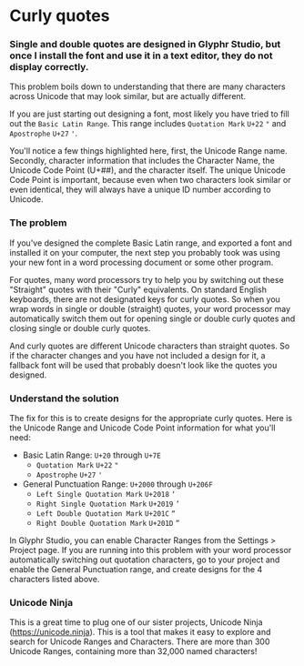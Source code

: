 # Curly quotes

### Single and double quotes are designed in Glyphr Studio, but once I install the font and use it in a text editor, they do not display correctly.

This problem boils down to understanding that there are many characters across Unicode that may look similar, but are actually different.

If you are just starting out designing a font, most likely you have tried to fill out the `Basic Latin Range`. This range includes `Quotation Mark` `U+22` `"` and `Apostrophe` `U+27` `'`.

You'll notice a few things highlighted here, first, the Unicode Range name. Secondly, character information that includes the Character Name, the Unicode Code Point (U+##), and the character itself. The unique Unicode Code Point is important, because even when two characters look similar or even identical, they will always have a unique ID number according to Unicode.

### The problem

If you've designed the complete Basic Latin range, and exported a font and installed it on your computer, the next step you probably took was using your new font in a word processing document or some other program.

For quotes, many word processors try to help you by switching out these "Straight" quotes with their "Curly" equivalents. On standard English keyboards, there are not designated keys for curly quotes. So when you wrap words in single or double (straight) quotes, your word processor may automatically switch them out for opening single or double curly quotes and closing single or double curly quotes.

And curly quotes are different Unicode characters than straight quotes. So if the character changes and you have not included a design for it, a fallback font will be used that probably doesn't look like the quotes you designed.

### Understand the solution

The fix for this is to create designs for the appropriate curly quotes. Here is the Unicode Range and Unicode Code Point information for what you'll need:

- Basic Latin Range: `U+20` through `U+7E`
  - `Quotation Mark` `U+22` `"`
  - `Apostrophe` `U+27` `'`
- General Punctuation Range: `U+2000` through `U+206F`
  - `Left Single Quotation Mark` `U+2018` `‘`
  - `Right Single Quotation Mark` `U+2019` `’`
  - `Left Double Quotation Mark` `U+201C` `“`
  - `Right Double Quotation Mark` `U+201D` `”`

In Glyphr Studio, you can enable Character Ranges from the Settings > Project page. If you are running into this problem with your word processor automatically switching out quotation characters, go to your project and enable the General Punctuation range, and create designs for the 4 characters listed above.

### Unicode Ninja

This is a great time to plug one of our sister projects, Unicode Ninja (https://unicode.ninja). This is a tool that makes it easy to explore and search for Unicode Ranges and Characters. There are more than 300 Unicode Ranges, containing more than 32,000 named characters!
